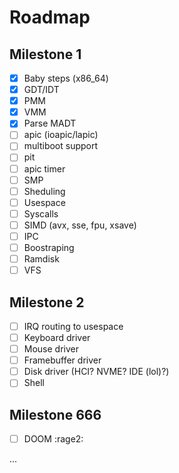 # Roadmap

## Milestone 1

- [x] Baby steps (x86_64)
- [x] GDT/IDT
- [x] PMM
- [x] VMM
- [x] Parse MADT
- [ ] apic (ioapic/lapic)
- [ ] multiboot support
- [ ] pit
- [ ] apic timer
- [ ] SMP
- [ ] Sheduling
- [ ] Usespace
- [ ] Syscalls
- [ ] SIMD (avx, sse, fpu, xsave)
- [ ] IPC
- [ ] Boostraping
- [ ] Ramdisk
- [ ] VFS

## Milestone 2

- [ ] IRQ routing to usespace
- [ ] Keyboard driver
- [ ] Mouse driver
- [ ] Framebuffer driver
- [ ] Disk driver (HCI? NVME? IDE (lol)?)
- [ ] Shell

## Milestone 666

- [ ] DOOM :rage2:

...
